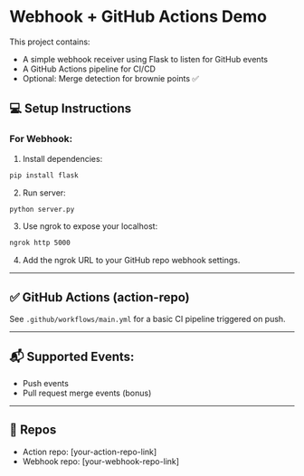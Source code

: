 # Webhook + GitHub Actions Demo

This project contains:

- A simple webhook receiver using Flask to listen for GitHub events
- A GitHub Actions pipeline for CI/CD
- Optional: Merge detection for brownie points ✅

## 💻 Setup Instructions

### For Webhook:
1. Install dependencies:
```bash
pip install flask
```

2. Run server:
```bash
python server.py
```

3. Use ngrok to expose your localhost:
```bash
ngrok http 5000
```

4. Add the ngrok URL to your GitHub repo webhook settings.

---

## ✅ GitHub Actions (action-repo)
See `.github/workflows/main.yml` for a basic CI pipeline triggered on push.

---

## 📬 Supported Events:
- Push events
- Pull request merge events (bonus)

---

## 📂 Repos
- Action repo: [your-action-repo-link]
- Webhook repo: [your-webhook-repo-link]
